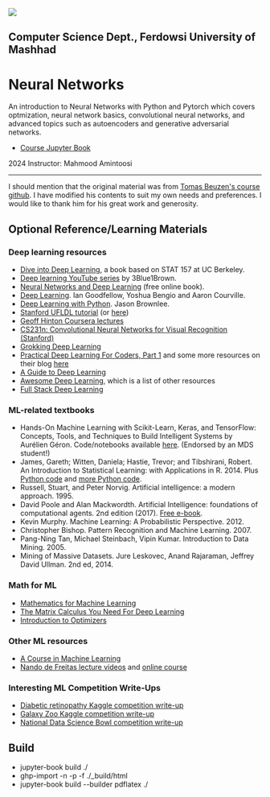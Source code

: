 ![](lectures/img/572_banner.png)

## Computer Science Dept., Ferdowsi University of Mashhad

# Neural Networks

An introduction to Neural Networks with Python and Pytorch which covers optmization, neural network basics, convolutional neural networks, and advanced topics such as autoencoders and generative adversarial networks.

- [Course Jupyter Book](https://fum-cs.github.io/neural-networks/README.html)

2024 Instructor: Mahmood Amintoosi

---

I should mention that the original material was from [Tomas Beuzen's course github](https://github.com/UBC-MDS/DSCI_572_sup-learn-2). I have modified his contents to suit my own needs and preferences. I would like to thank him for his great work and generosity.


## Optional Reference/Learning Materials

### Deep learning resources
- [Dive into Deep Learning](http://d2l.ai/chapter_introduction/index.html), a book based on STAT 157 at UC Berkeley.
- [Deep learning YouTube series](https://www.youtube.com/watch?v=aircAruvnKk) by 3Blue1Brown.
- [Neural Networks and Deep Learning](http://neuralnetworksanddeeplearning.com/) (free online book).
- [Deep Learning](http://www.deeplearningbook.org/). Ian Goodfellow, Yoshua Bengio and Aaron Courville.
- [Deep Learning with Python](https://machinelearningmastery.com/deep-learning-with-python). Jason Brownlee.
- [Stanford UFLDL tutorial](http://deeplearning.stanford.edu/wiki/index.php/UFLDL_Tutorial) (or [here](http://deeplearning.stanford.edu/tutorial/))
- [Geoff Hinton Coursera lectures](https://www.youtube.com/playlist?list=PLoRl3Ht4JOcdU872GhiYWf6jwrk_SNhz9)
- [CS231n: Convolutional Neural Networks for Visual Recognition (Stanford)](http://cs231n.github.io/)
- [Grokking Deep Learning](https://www.manning.com/books/grokking-deep-learning)
- [Practical Deep Learning For Coders, Part 1](http://course.fast.ai/) and some more resources on their blog [here](http://www.fast.ai/2016/12/19/favorite-posts/)
- [A Guide to Deep Learning](http://yerevann.com/a-guide-to-deep-learning/)
- [Awesome Deep Learning](https://github.com/ChristosChristofidis/awesome-deep-learning), which is a list of other resources
- [Full Stack Deep Learning](https://fullstackdeeplearning.com/)

### ML-related textbooks

- Hands-On Machine Learning with Scikit-Learn, Keras, and TensorFlow: Concepts, Tools, and Techniques to Build Intelligent Systems by Aurélien Géron. Code/notebooks available [here](https://github.com/ageron/handson-ml2). (Endorsed by an MDS student!)
- James, Gareth; Witten, Daniela; Hastie, Trevor; and Tibshirani, Robert. An Introduction to Statistical Learning: with Applications in R. 2014. Plus [Python code](https://github.com/JWarmenhoven/ISLR-python) and [more Python code](https://github.com/mscaudill/IntroStatLearn).
- Russell, Stuart, and Peter Norvig. Artificial intelligence: a modern approach. 1995.
- David Poole and Alan Mackwordth. Artificial Intelligence: foundations of computational agents. 2nd edition (2017). [Free e-book](http://artint.info/).
- Kevin Murphy. Machine Learning: A Probabilistic Perspective. 2012.
- Christopher Bishop. Pattern Recognition and Machine Learning. 2007.
- Pang-Ning Tan, Michael Steinbach, Vipin Kumar. Introduction to Data Mining. 2005.
- Mining of Massive Datasets. Jure Leskovec, Anand Rajaraman, Jeffrey David Ullman. 2nd ed, 2014.

### Math for ML

- [Mathematics for Machine Learning](https://mml-book.github.io/)
- [The Matrix Calculus You Need For Deep Learning](http://parrt.cs.usfca.edu/doc/matrix-calculus/index.html)
- [Introduction to Optimizers](https://blog.algorithmia.com/introduction-to-optimizers/)

### Other ML resources

- [A Course in Machine Learning](http://ciml.info/)
- [Nando de Freitas lecture videos](https://www.youtube.com/watch?v=PlhFWT7vAEw) and [online course](https://www.cs.ox.ac.uk/people/nando.defreitas/machinelearning/)

### Interesting ML Competition Write-Ups

- [Diabetic retinopathy Kaggle competition write-up](http://jeffreydf.github.io/diabetic-retinopathy-detection/)
- [Galaxy Zoo Kaggle competition write-up](https://benanne.github.io/2014/04/05/galaxy-zoo.html)
- [National Data Science Bowl competition write-up](https://benanne.github.io/2015/03/17/plankton.html)


## Build

- jupyter-book build ./
- ghp-import -n -p -f ./_build/html
- jupyter-book build --builder pdflatex ./
